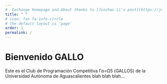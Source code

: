 ```yaml
---
#  Exchange Homepage and About thanks to [Jinchao Li's post](https://jekyll-theme-chirpy-taupe.vercel.app/blog/exchange-homepage-and-about/) and the [github issue 711](https://github.com/cotes2020/jekyll-theme-chirpy/issues/711)
title: " "
# icon: fas fa-info-circle 
# the default layout is 'page'
order: 1
permalink: /
---
```

# Bienvenido GALLO

Este es el Club de Programación Competitiva Γα=Ω5 (GALLOS) de la Universidad Autónoma de Aguascalientes blah blah blah...